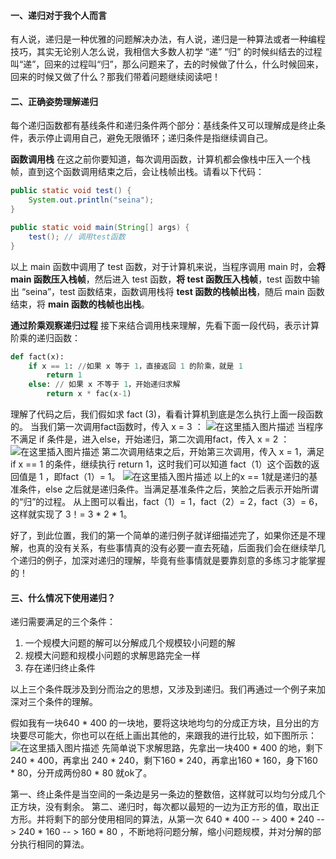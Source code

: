 #### 一、递归对于我个人而言
有人说，递归是一种优雅的问题解决办法，有人说，递归是一种算法或者一种编程技巧，其实无论别人怎么说，我相信大多数人初学 “递” “归” 的时候纠结去的过程叫“递”，回来的过程叫“归”，那么问题来了，去的时候做了什么，什么时候回来，回来的时候又做了什么？那我们带着问题继续阅读吧！

#### 二、正确姿势理解递归
每个递归函数都有基线条件和递归条件两个部分：基线条件又可以理解成是终止条件，表示停止调用自己，避免无限循环；递归条件是指继续调自己。

**函数调用栈**
在这之前你要知道，每次调用函数，计算机都会像栈中压入一个栈帧，直到这个函数调用结束之后，会让栈帧出栈。请看以下代码：
```java
public static void test() { 
    System.out.println("seina");
}

public static void main(String[] args) {
    test(); // 调用test函数
}
```
以上 main 函数中调用了 test 函数，对于计算机来说，当程序调用 main 时，会**将 main 函数压入栈帧**，然后进入 test 函数，**将 test 函数压入栈帧**，test 函数中输出 “seina”，test 函数结束，函数调用栈将 **test 函数的栈帧出栈**，随后 main 函数结束，将 **main 函数的栈帧也出栈**。

**通过阶乘观察递归过程**
接下来结合调用栈来理解，先看下面一段代码，表示计算阶乘的递归函数：
```python
def fact(x):
	if x == 1: //如果 x 等于 1，直接返回 1 的阶乘，就是 1 
		return 1
	else: // 如果 x 不等于 1，开始递归求解
		return x * fac(x-1)
```
理解了代码之后，我们假如求 fact (3)，看看计算机到底是怎么执行上面一段函数的。
当我们第一次调用fact函数时，传入 x = 3 ：
![在这里插入图片描述](https://img-blog.csdnimg.cn/20190417234406895.jpeg?x-oss-process=image/watermark,type_ZmFuZ3poZW5naGVpdGk,shadow_10,text_aHR0cHM6Ly9ibG9nLmNzZG4ubmV0L3dlaXhpbl8zODExODAxNg==,size_16,color_FFFFFF,t_70)
当程序不满足 if 条件是，进入else，开始递归，第二次调用fact，传入 x = 2 ：
![在这里插入图片描述](https://img-blog.csdnimg.cn/20190417235046497.jpeg?x-oss-process=image/watermark,type_ZmFuZ3poZW5naGVpdGk,shadow_10,text_aHR0cHM6Ly9ibG9nLmNzZG4ubmV0L3dlaXhpbl8zODExODAxNg==,size_16,color_FFFFFF,t_70)
第二次调用结束之后，开始第三次调用，传入 x = 1，满足 if x == 1 的条件，继续执行 return 1，这时我们可以知道 fact（1）这个函数的返回值是 1 ，即fact（1）= 1。
![在这里插入图片描述](https://img-blog.csdnimg.cn/20190417235717658.jpeg?x-oss-process=image/watermark,type_ZmFuZ3poZW5naGVpdGk,shadow_10,text_aHR0cHM6Ly9ibG9nLmNzZG4ubmV0L3dlaXhpbl8zODExODAxNg==,size_16,color_FFFFFF,t_70)
以上的x == 1就是递归的基准条件，else 之后就是递归条件。当满足基准条件之后，笑脸之后表示开始所谓的“归”的过程。
从上图可以看出，fact（1）= 1，fact（2）= 2，fact（3）= 6，这样就实现了 3！= 3 * 2 * 1。

好了，到此位置，我们的第一个简单的递归例子就详细描述完了，如果你还是不理解，也真的没有关系，有些事情真的没有必要一直去死磕，后面我们会在继续举几个递归的例子，加深对递归的理解，毕竟有些事情就是要靠刻意的多练习才能掌握的！

#### 三、什么情况下使用递归？
递归需要满足的三个条件：
 1. 一个规模大问题的解可以分解成几个规模较小问题的解
 2. 规模大问题和规模小问题的求解思路完全一样
 3. 存在递归终止条件
 
以上三个条件既涉及到分而治之的思想，又涉及到递归。我们再通过一个例子来加深对三个条件的理解。

假如我有一块640 * 400 的一块地，要将这块地均匀的分成正方块，且分出的方块要尽可能大，你也可以在纸上画出其他的，来跟我的进行比较，如下图所示：
![在这里插入图片描述](https://img-blog.csdnimg.cn/20190418211931718.png?x-oss-process=image/watermark,type_ZmFuZ3poZW5naGVpdGk,shadow_10,text_aHR0cHM6Ly9ibG9nLmNzZG4ubmV0L3dlaXhpbl8zODExODAxNg==,size_11,color_FFFFFF,t_70)
先简单说下求解思路，先拿出一块400 * 400 的地，剩下240 *  400，再拿出 240 * 240，剩下160 * 240，再拿出160 * 160，身下160 * 80，分开成两份80 * 80 就ok了。

第一、终止条件是当空间的一条边是另一条边的整数倍，这样就可以均匀分成几个正方块，没有剩余。
第二、递归时，每次都以最短的一边为正方形的值，取出正方形。并将剩下的部分使用相同的算法，从第一次 640 * 400 -- > 400 * 240  -- > 240 * 160  -- > 160 * 80 ，不断地将问题分解，缩小问题规模，并对分解的部分执行相同的算法。


